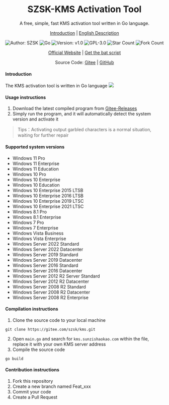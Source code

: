 <h1 align="center">SZSK-KMS Activation Tool</h1>
<p align="center">A free, simple, fast  KMS activation tool written in Go language.</p>

<p align="center">
<a href="./README.md">Introduction</a> |
<a href="./README.en.md">English Description</a> 
</p>

<p align="center"> 
<img src="https://img.shields.io/badge/Author-SZSK-orange.svg" title="Author: SZSK">
<img src="https://img.shields.io/badge/Go-1.21.6-brightgreen.svg" title="Go" />
<img src="https://img.shields.io/badge/version-v2.0-brightgreen.svg" title="Version: v1.0">
<img src="https://img.shields.io/badge/GPL-3.0-brightgreen.svg" title="GPL-3.0">
<img src="https://gitee.com/szsk/kms/badge/star.svg?theme=dark" title="Star Count">  
<img src="https://gitee.com/szsk/kms/badge/fork.svg?theme=dark" title="Fork Count">  

<p align="center">
<a href="https://www.sunzishaokao.com/">Official Website</a> | 
<a href="http://www.sunzishaokao.com/plugin/kms">Get the bat script</a>
</p>

<p align="center">Source Code: <a href="https://gitee.com/szsk/kms">Gitee</a> | 
<a href="https://github.com/szsk2022/kms">GitHub</a>
</p>

#### Introduction
The KMS activation tool is written in Go language
![](https://www.sunzishaokao.com/wp-content/uploads/2024/01/20240128192106757-8AF796CD-4250-4e69-837D-3FDDDAC3B446.png)
#### Usage instructions
1. Download the latest compiled program from [Gitee-Releases](https://gitee.com/szsk/kms/releases "Releases")
2. Simply run the program, and it will automatically detect the system version and activate it

>Tips：Activating output garbled characters is a normal situation, waiting for further repair

#### Supported system versions
* Windows 11 Pro
* Windows 11 Enterprise  
* Windows 11 Education
* Windows 10 Pro
* Windows 10 Enterprise
* Windows 10 Education
* Windows 10 Enterprise 2015 LTSB
* Windows 10 Enterprise 2016 LTSB
* Windows 10 Enterprise 2019 LTSC
* Windows 10 Enterprise 2021 LTSC
* Windows 8.1 Pro
* Windows 8.1 Enterprise
* Windows 7 Pro
* Windows 7 Enterprise
* Windows Vista Business
* Windows Vista Enterprise
* Windows Server 2022 Standard
* Windows Server 2022 Datacenter
* Windows Server 2019 Standard
* Windows Server 2019 Datacenter
* Windows Server 2016 Standard
* Windows Server 2016 Datacenter
* Windows Server 2012 R2 Server Standard
* Windows Server 2012 R2 Datacenter
* Windows Server 2008 R2 Standard
* Windows Server 2008 R2 Datacenter
* Windows Server 2008 R2 Enterprise
#### Compilation instructions
1. Clone the source code to your local machine  
```
git clone https://gitee.com/szsk/kms.git
```
2. Open `main.go` and search for `kms.sunzishaokao.com` within the file, replace it with your own KMS server address
3. Compile the source code  
```
go build
```

#### Contribution instructions

1. Fork this repository
2. Create a new branch named Feat_xxx
3. Commit your code
4. Create a Pull Request